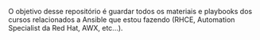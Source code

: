 O objetivo desse repositório é guardar todos os materiais e playbooks dos cursos relacionados a Ansible que estou fazendo (RHCE, Automation Specialist da Red Hat, AWX, etc...).
